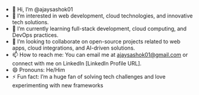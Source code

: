 - 👋 Hi, I’m @ajaysashok01
- 👀 I’m interested in web development, cloud technologies, and innovative tech solutions.
- 🌱 I’m currently learning full-stack development, cloud computing, and DevOps practices.
- 💞️ I’m looking to collaborate on open-source projects related to web apps, cloud integrations, and AI-driven solutions.
- 📫 How to reach me: You can email me at ajaysashok01@gmail.com or connect with me on LinkedIn [LinkedIn Profile URL].
- 😄 Pronouns: He/Him
- ⚡ Fun fact: I’m a huge fan of solving tech challenges and love experimenting with new frameworks

<!---
ajaysashok01/ajaysashok01 is a ✨ special ✨ repository because its `README.md` (this file) appears on your GitHub profile.
You can click the Preview link to take a look at your changes.
--->
